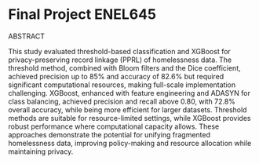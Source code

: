 # Final Project ENEL645



ABSTRACT

This study evaluated threshold-based classification and XGBoost for privacy-preserving record linkage (PPRL) of homelessness data. The threshold method, combined with Bloom filters and the Dice coefficient, achieved precision up to 85% and accuracy of 82.6% but required significant computational resources, making full-scale implementation challenging. XGBoost, enhanced with feature engineering and ADASYN for class balancing, achieved precision and recall above 0.80, with 72.8% overall accuracy, while being more efficient for larger datasets. Threshold methods are suitable for resource-limited settings, while XGBoost provides robust performance where computational capacity allows. These approaches demonstrate the potential for unifying fragmented homelessness data, improving policy-making and resource allocation while maintaining privacy.
